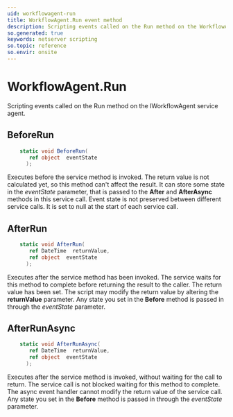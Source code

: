 ```yaml
---
uid: workflowagent-run
title: WorkflowAgent.Run event method
description: Scripting events called on the Run method on the WorkflowAgent service agent.
so.generated: true
keywords: netserver scripting
so.topic: reference
so.envir: onsite
---
```

# WorkflowAgent.Run

Scripting events called on the <see cref='M:SuperOffice.CRM.Services.IWorkflowAgent.Run'>Run</see> method on the <see cref='IWorkflowAgent'>IWorkflowAgent</see>  service agent.

## BeforeRun
```cs
    static void BeforeRun(
       ref object  eventState
      );
```
Executes before the service method is invoked.
The return value is not calculated yet, so this method can't affect the result.
It can store some state in the *eventState* parameter, that is passed to the **After** and **AfterAsync** methods in this service call.
Event state is not preserved between different service calls. It is set to null at the start of each service call.
## AfterRun
```cs
    static void AfterRun(
       ref DateTime  returnValue,
       ref object  eventState
      );
```
Executes after the service method has been invoked. The service waits for this method to complete before returning the result to the caller.
The return value has been set. The script may modify the return value by altering the **returnValue** parameter.
Any state you set in the **Before** method is passed in through the *eventState* parameter.
## AfterRunAsync
```cs
    static void AfterRunAsync(
       ref DateTime  returnValue,
       ref object  eventState
      );
```
Executes after the service method is invoked, without waiting for the call to return.
The service call is not blocked waiting for this method to complete.
The async event handler cannot modify the return value of the service call.
Any state you set in the **Before** method is passed in through the *eventState* parameter.

